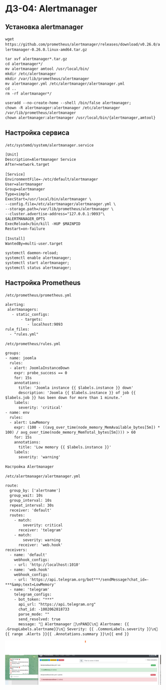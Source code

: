 # ДЗ-04: Alertmanager 

## Установка alertmanager

`wget https://github.com/prometheus/alertmanager/releases/download/v0.26.0/alertmanager-0.26.0.linux-amd64.tar.gz`

```
tar xvf alertmanager*.tar.gz
cd alertmanager*/
mv alertmanager amtool /usr/local/bin/
mkdir /etc/alertmanager
mkdir /var/lib/prometheus/alertmanager
mv alertmanager.yml /etc/alertmanager/alertmanager.yml
cd ..
rm -rf alertmanager*/
```

```
useradd --no-create-home --shell /bin/false alertmanager;
chown -R alertmanager:alertmanager /etc/alertmanager /var/lib/prometheus/alertmanager
chown alertmanager:alertmanager /usr/local/bin/{alertmanager,amtool}
```

## Настройка сервиса

`/etc/systemd/system/alertmanager.service`

```
[Unit]
Description=Alertmanager Service
After=network.target
 
[Service]
EnvironmentFile=-/etc/default/alertmanager
User=alertmanager
Group=alertmanager
Type=simple
ExecStart=/usr/local/bin/alertmanager \
--config.file=/etc/alertmanager/alertmanager.yml \
--storage.path=/var/lib/prometheus/alertmanager \
--cluster.advertise-address="127.0.0.1:9093"\
$ALERTMANAGER_OPTS
ExecReload=/bin/kill -HUP $MAINPID
Restart=on-failure
 
[Install]
WantedBy=multi-user.target
```

```
systemctl daemon-reload;
systemctl enable alertmanager;
systemctl start alertmanager;
systemctl status alertmanager;
```

## Настройка Prometheus

`/etc/prometheus/prometheus.yml`

```
alerting:
 alertmanagers:
   - static_configs:
       - targets:
          - localhost:9093
rule_files:
  - "rules.yml"
```

`/etc/prometheus/rules.yml`

```
groups:
- name: joomla
  rules:
  - alert: JoomlaInstanceDown
    expr: probe_success == 0
    for: 15s
    annotations:
      title: 'Joomla instance {{ $labels.instance }} down'
      description: 'Joomla {{ $labels.instance }} of job {{ $labels.job }} has been down for more than 1 minute.'
    labels:
      severity: 'critical'
- name: env
  rules:
  - alert: LowMemory
    expr: (100 - ((avg_over_time(node_memory_MemAvailable_bytes[5m]) * 100) / avg_over_time(node_memory_MemTotal_bytes[5m]))) > 60
    for: 15s
    annotations:
      title: 'Low memory {{ $labels.instance }}'
    labels:
      severity: 'warning'
```

`Настройка Alertmanager`

`/etc/alertmanager/alertmanager.yml`
 
```
route:
  group_by: ['alertname']
  group_wait: 10s
  group_interval: 10s
  repeat_interval: 30s
  receiver: 'default'
  routes:
    - match:
        severity: critical
      receiver: 'telegram'
    - match:
        severity: warning
      receiver: 'web.hook'
receivers:
  - name: 'default'
    webhook_configs:
    - url: 'http://localhost:1010'
  - name: 'web.hook'
    webhook_configs:
    - url: 'https://api.telegram.org/bot***/sendMessage?chat_id=-***&amp;text=LowMemory'
  - name: 'telegram'
    telegram_configs:
    - bot_token: "***"
      api_url: "https://api.telegram.org"
      chat_id: -1002062818733
      parse_mode: ""
      send_resolved: true
      message: "🚨 Alertmanager 🚨\nPANIC\n🔺 Alertname: {{ .GroupLabels.alertname}}\n🔺 Severity: {{ .CommonLabels.severity }}\n📌 {{ range .Alerts }}{{ .Annotations.summary }}\n{{ end }}
```
![alerts](img/alerts.jpg?raw=true "Alerts" )